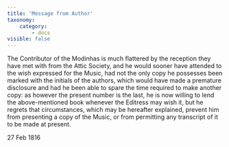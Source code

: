 ```yaml
---
title: 'Message from Author'
taxonomy:
    category:
        - docs
visible: false
---
```


The Contributor of the Modinhas is much flattered by the reception they have met with from the Attic Society, and he would sooner have attended to the wish expressed for the Music, had not the only copy he possesses been marked with the initials of the authors, which would have made a premature disclosure and had he been able to spare the time required to make another copy: as however the present number is the last, he is now willing to lend the above-mentioned book whenever the Editress may wish it, but he regrets that circumstances, which may be hereafter explained, prevent him from presenting a copy of the Music, or from permitting any transcript of it to be made at present.

27 Feb 1816